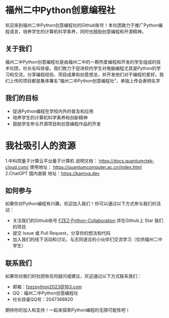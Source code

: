 # 福州二中Python创意编程社

欢迎来到福州二中Python创意编程社的Github账号！本社团致力于推广Python编程语言，培养学生的计算机科学素养，同时也鼓励创意编程和开源精神。

## 关于我们

福州二中Python创意编程社是由福州二中的一群热爱编程和开发的学生组成的技术社团，社长名叫徐睿。我们致力于促进校内学生对电脑编程尤其是Python的学习和交流，分享编程经验、项目成果和创意想法，并开发他们对于编程的爱好。我们上传的项目都是集体署名“福州二中Python创意编程社”，单独上传会表明名字

## 我们的目标

- 促进Python编程在学校内外的普及和应用
- 培养学生的计算机科学素养和创新精神
- 鼓励学生参与开源项目和创意编程作品的开发

# 我社吸引人的资源
1.中科院量子计算云平台量子计算机
说明文档：
https://docs.quantumctek-cloud.com/
使用地址：
https://quantumcomputer.ac.cn/index.html
2.ChatGPT 国内直联
地址：https://kamiya.dev

## 如何参与

如果你对Python编程有兴趣，欢迎加入我们！你可以通过以下方式参与我们的活动：

- 关注我们的Github账号 [FZEZ-Python-Collaboration](https://github.com/FZEZ-Python-Collaboration) 并在Github上 Star 我们的项目
- 提交 Issue 或 Pull Request，分享你的想法和代码
- 加入我们的线下活动和讨论，与志同道合的小伙伴们交流学习（仅供福州二中学生）

## 联系我们

如果你对我们的社团有任何疑问或建议，欢迎通过以下方式联系我们：

- 邮箱：fzezpython2023@163.com
- QQ：福州二中Python创意编程社
- 社长徐睿QQ号：2047368820

期待你的加入和支持！一起来探索Python编程的无限可能性吧！
